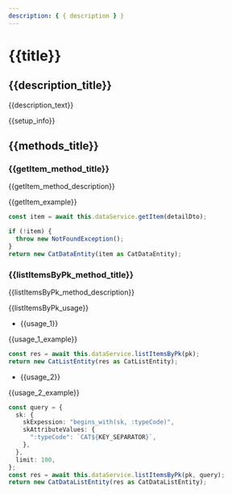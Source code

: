 ```yaml
---
description: { { description } }
---
```


# {{title}}

## {{description_title}}

{{description_text}}

{{setup_info}}

## {{methods_title}}

### {{getItem_method_title}}

{{getItem_method_description}}

{{getItem_example}}

```ts
const item = await this.dataService.getItem(detailDto);

if (!item) {
  throw new NotFoundException();
}
return new CatDataEntity(item as CatDataEntity);
```

### {{listItemsByPk_method_title}}

{{listItemsByPk_method_description}}

{{listItemsByPk_usage}}

- {{usage_1}}

{{usage_1_example}}

```ts
const res = await this.dataService.listItemsByPk(pk);
return new CatListEntity(res as CatListEntity);
```

- {{usage_2}}

{{usage_2_example}}

```ts
const query = {
  sk: {
    skExpession: "begins_with(sk, :typeCode)",
    skAttributeValues: {
      ":typeCode": `CAT${KEY_SEPARATOR}`,
    },
  },
  limit: 100,
};
const res = await this.dataService.listItemsByPk(pk, query);
return new CatDataListEntity(res as CatDataListEntity);
```
